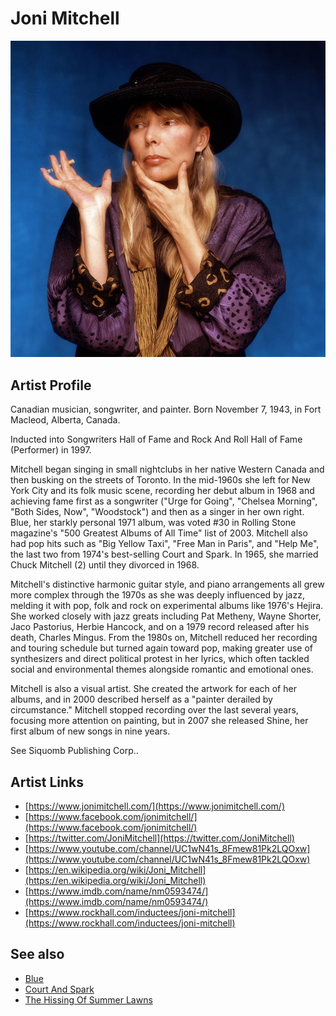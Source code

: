 # Joni Mitchell

![](../../assets/artists/Joni_Mitchell.png)

## Artist Profile

Canadian musician, songwriter, and painter.
Born November 7, 1943, in Fort Macleod, Alberta, Canada.

Inducted into Songwriters Hall of Fame and Rock And Roll Hall of Fame (Performer) in 1997.

Mitchell began singing in small nightclubs in her native Western Canada and then busking on the streets of Toronto. In the mid-1960s she left for New York City and its folk music scene, recording her debut album in 1968 and achieving fame first as a songwriter ("Urge for Going", "Chelsea Morning", "Both Sides, Now", "Woodstock") and then as a singer in her own right. Blue, her starkly personal 1971 album, was voted #30 in Rolling Stone magazine's "500 Greatest Albums of All Time" list of 2003. Mitchell also had pop hits such as "Big Yellow Taxi", "Free Man in Paris", and "Help Me", the last two from 1974's best-selling Court and Spark. In 1965, she married Chuck Mitchell (2) until they divorced in 1968. 

Mitchell's distinctive harmonic guitar style, and piano arrangements all grew more complex through the 1970s as she was deeply influenced by jazz, melding it with pop, folk and rock on experimental albums like 1976's Hejira. She worked closely with jazz greats including Pat Metheny, Wayne Shorter, Jaco Pastorius, Herbie Hancock, and on a 1979 record released after his death, Charles Mingus. From the 1980s on, Mitchell reduced her recording and touring schedule but turned again toward pop, making greater use of synthesizers and direct political protest in her lyrics, which often tackled social and environmental themes alongside romantic and emotional ones.

Mitchell is also a visual artist. She created the artwork for each of her albums, and in 2000 described herself as a "painter derailed by circumstance." Mitchell stopped recording over the last several years, focusing more attention on painting, but in 2007 she released Shine, her first album of new songs in nine years.

See Siquomb Publishing Corp..

## Artist Links

- [https://www.jonimitchell.com/](https://www.jonimitchell.com/)
- [https://www.facebook.com/jonimitchell/](https://www.facebook.com/jonimitchell/)
- [https://twitter.com/JoniMitchell](https://twitter.com/JoniMitchell)
- [https://www.youtube.com/channel/UC1wN41s_8Fmew81Pk2LQOxw](https://www.youtube.com/channel/UC1wN41s_8Fmew81Pk2LQOxw)
- [https://en.wikipedia.org/wiki/Joni_Mitchell](https://en.wikipedia.org/wiki/Joni_Mitchell)
- [https://www.imdb.com/name/nm0593474/](https://www.imdb.com/name/nm0593474/)
- [https://www.rockhall.com/inductees/joni-mitchell](https://www.rockhall.com/inductees/joni-mitchell)


## See also

- [Blue](Blue.md)
- [Court And Spark](Court_And_Spark.md)
- [The Hissing Of Summer Lawns](The_Hissing_Of_Summer_Lawns.md)
